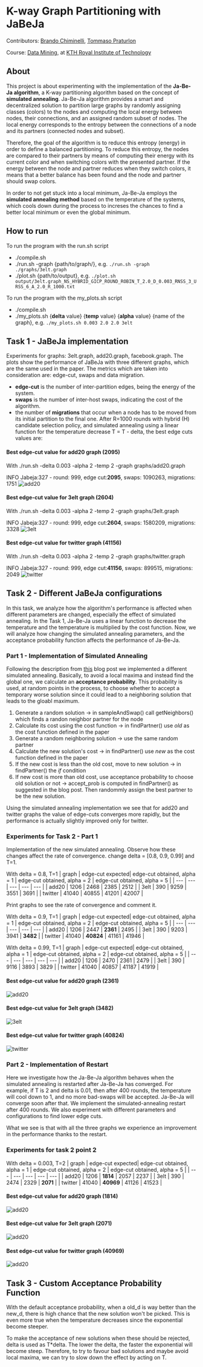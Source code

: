 # K-way Graph Partitioning with JaBeJa

Contributors:
<a href="https://github.com/Bralli99">Brando Chiminelli</a>, 
<a href="https://github.com/boyscout99">Tommaso Praturlon</a>

Course: <a href="[https://id2223kth.github.io/](https://www.kth.se/social/course/ID2222/)">Data Mining</a>, at <a href="https://www.kth.se/en">KTH Royal Institute of Technology</a>

## About

This project is about experimenting with the implementation of the **Ja-Be-Ja algorithm**, a K-way partitioning algorithm based on the concept of **simulated annealing**. Ja-Be-Ja algorithm provides a smart and decentralized solution to partition large graphs by randomly assigning classes (colors) to the nodes and computing the local energy between nodes, their connections, and an assigned random subset of nodes. The local energy corresponds to the entropy between the connections of a node and its partners (connected nodes and subset). 

Therefore, the goal of the algorithm is to reduce this entropy (energy) in order to define a balanced partitioning. To reduce this entropy, the nodes are compared to their partners by means of computing their energy with its current color and when switching colors with the presented partner. If the energy between the node and partner reduces when they switch colors, it means that a better balance has been found and the node and partner should swap colors.

In order to not get stuck into a local minimum, Ja-Be-Ja employs the **simulated annealing method** based on the temperature of the systems, which cools down during the process to increses the chances to find a better local minimum or even the global minimum.

## How to run 
To run the program with the run.sh script
- ./compile.sh
- ./run.sh -graph {path/to/graph/}, e.g. `./run.sh -graph ./graphs/3elt.graph`
- ./plot.sh {path/to/output}, e.g. `./plot.sh output/3elt.graph_NS_HYBRID_GICP_ROUND_ROBIN_T_2.0_D_0.003_RNSS_3_URSS_6_A_2.0_R_1000.txt`

To run the program with the my_plots.sh script
- ./compile.sh
- ./my_plots.sh {**delta** value} {**temp** value} {**alpha** value} {name of the graph}, e.g. `./my_plots.sh 0.003 2.0 2.0 3elt`

## Task 1 - JaBeJa implementation
Experiments for graphs: 3elt.graph, add20.graph, facebook.graph.
The plots show the performance of JaBeJa with three different graphs, which are the same used in the paper.
The metrics which are taken into consideration are: edge-cut, swaps and data migration.
- **edge-cut** is the number of inter-partition edges, being the energy of the system.
- **swaps** is the number of inter-host swaps, indicating the cost of the algorithm.
- the number of **migrations** that occur when a node has to be moved from its initial partition to the final one.
After R=1000 rounds with hybrid (H) candidate selection policy, and simulated annealing using a linear function for the temperature decrease T = T - delta, the best edge cuts values are:

#### Best edge-cut value for add20 graph (2095)
With ./run.sh -delta 0.003 -alpha 2 -temp 2 -graph graphs/add20.graph

INFO  Jabeja:327 - round: 999, edge cut:**2095**, swaps: 1090263, migrations: 1751
![add20](plots/graph_add20.png)

#### Best edge-cut value for 3elt graph (2604)
With ./run.sh -delta 0.003 -alpha 2 -temp 2 -graph graphs/3elt.graph

INFO  Jabeja:327 - round: 999, edge cut:**2604**, swaps: 1580209, migrations: 3328
![3elt](plots/graph_3elt.png)

#### Best edge-cut value for twitter graph (41156)
With ./run.sh -delta 0.003 -alpha 2 -temp 2 -graph graphs/twitter.graph

INFO  Jabeja:327 - round: 999, edge cut:**41156**, swaps: 899515, migrations: 2049
![twitter](plots/graph_twitter.png)

## Task 2 - Different JaBeJa configurations

In this task, we analyze how the algorithm's performance is affected when different parameters are changed, especially the effect of simulated annealing. In the Task 1, Ja-Be-Ja uses a linear function to decrease the temperature and the temperature is multiplied by the cost function. Now, we will analyze how changing the simulated annealing parameters, and the acceptance probability function affects the performance of Ja-Be-Ja.

### Part 1 - Implementation of Simulated Annealing
Following the description from [this](http://katrinaeg.com/simulated-annealing.html) blog post we implemented a different simulated annealing. Basically, to avoid a local maxima and instead find the global one, we calculate an **acceptance probability**. This probability is used, at random points in the process, to choose whether to accept a temporary worse solution since it could lead to a neighboring solution that leads to the gloabl maximum.

1. Generate a random solution -> in sampleAndSwap() call getNeighbors() which finds a randon neighbor partner for the node
2. Calculate its cost using the cost function -> in findPartner() use _old_ as the cost function defined in the paper
3. Generate a random neighboring solution -> use the same random partner
4. Calculate the new solution's cost -> in findPartner() use _new_ as the cost function defined in the paper
5. If the new cost is less than the old cost, move to new solution -> in findPartner() the _if_ condition
6. If new cost is more than old cost, use acceptance probability to choose old solution or not -> accept_prob is computed in findPartner() as suggested in the blog post. Then randommly assign the best partner to be the new solution.

Using the simulated annealing implementation we see that for add20 and twitter graphs the value of edge-cuts converges more rapidly, but the performance is actually slightly improved only for twitter.

### Experiments for Task 2 - Part 1
Implementation of the new simulated annealing. Observe how these changes affect the rate of convergence.
change delta = [0.8, 0.9, 0.99] and T=1.

With delta = 0.8, T=1
| graph | edge-cut expected| edge-cut obtained, alpha = 1 | edge-cut obtained, alpha = 2 | edge-cut obtained, alpha = 5 |
| --- | --- | --- | --- | --- |
| add20 | 1206 | 2468 | 2385 | 2512 |
| 3elt	| 390 | 9259 | 3551 | 3691 |
| twitter | 41040 | 40855 | 41201 | 42007 |

Print graphs to see the rate of convergence and comment it.

With delta = 0.9, T=1
| graph | edge-cut expected| edge-cut obtained, alpha = 1 | edge-cut obtained, alpha = 2 | edge-cut obtained, alpha = 5 |
| --- | --- | --- | --- | --- |
| add20 | 1206 | 2447 | **2361** | 2495 |
| 3elt	| 390 | 9203 | 3941 | **3482** |
| twitter | 41040 | **40824** | 41161 | 41946 |

With delta = 0.99, T=1
| graph | edge-cut expected| edge-cut obtained, alpha = 1 | edge-cut obtained, alpha = 2 | edge-cut obtained, alpha = 5 |
| --- | --- | --- | --- | --- |
| add20 | 1206 | 2470 | 2361 | 2479 |
| 3elt	| 390 | 9116 | 3893 | 3829 |
| twitter | 41040 | 40857 | 41187 | 41919 |

#### Best edge-cut value for add20 graph (2361)
![add20](plots/graph_add20_D0.9_T1.0_A2.0.png)

#### Best edge-cut value for 3elt graph (3482)
![3elt](plots/graph_3elt_D0.9_T1.0_A5.0.png)

#### Best edge-cut value for twitter graph (40824)
![twitter](plots/graph_twitter_D0.9_T1.0_A1.0.png)

### Part 2 - Implementation of Restart
Here we investigate how the Ja-Be-Ja algorithm behaves when the simulated annealing is restarted after Ja-Be-Ja has converged. For example, if T is 2 and delta is 0.01, then after 400 rounds, the temperature will cool down to 1, and no more bad-swaps will be accepted. Ja-Be-Ja will converge soon after that. We implement the simulated-annealing restart after 400 rounds. We also experiment with different parameters and configurations to find lower edge cuts.

What we see is that with all the three graphs we experience an improvement in the performance thanks to the restart.

### Experiments for task 2 point 2
With delta = 0.003, T=2
| graph | edge-cut expected| edge-cut obtained, alpha = 1 | edge-cut obtained, alpha = 2 | edge-cut obtained, alpha = 5 |
| --- | --- | --- | --- | --- |
| add20 | 1206 | **1814** | 2057 | 2237 |
| 3elt	| 390 | 2474 | 2329 | **2071** |
| twitter | 41040 | **40969** | 41126 | 41523 |

#### Best edge-cut value for add20 graph (1814)
![add20](plots/graph_add20_D0.003_T2.0_A1.0.png)

#### Best edge-cut value for 3elt graph (2071)
![add20](plots/graph_3elt_D0.003_T2.0_A5.0.png)

#### Best edge-cut value for twitter graph (40969)
![add20](plots/graph_twitter_D0.003_T2.0_A1.0.png)

## Task 3 - Custom Acceptance Probability Function

With the default acceptance probability, when a old\_d is way better than the new\_d, there is high chance that the new solution won't be picked. This is even more true when the temperature decreases since the exponential become steeper. 

To make the acceptance of new solutions when these should be rejected, delta is used as T*delta. The lower the delta, the faster the exponential will become steep. Therefore, to try to favour bad solutions and maybe avoid local maxima, we can try to slow down the effect by acting on T.
